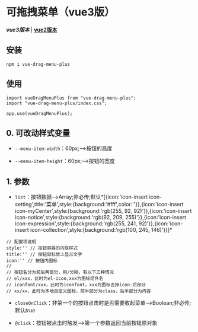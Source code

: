 # 可拖拽菜单（vue3版）
***vue3版本*** | [**vue2版本**](https://github.com/QuietHear/vue-drag-menu '浏览')


## 安装
	npm i vue-drag-menu-plus

## 使用
	import vueDragMenuPlus from "vue-drag-menu-plus";
	import "vue-drag-menu-plus/index.css";
	
	app.use(vueDragMenuPlus);


## 0. 可改动样式变量
* `--menu-item-width`：60px;-->按钮的高度

* `--menu-item-height`：60px;-->按钮的宽度


## 1. 参数
* `list`：按钮数据-->Array;非必传;默认*[{icon:'icon-insert icon-setting',title:'菜单',style:{background:'#fff',color:''}},{icon:'icon-insert icon-myCenter',style:{background:'rgb(255, 92, 92)'}},{icon:'icon-insert icon-notice',style:{background:'rgb(92, 209, 255)'}},{icon:'icon-insert icon-expression',style:{background:'rgb(255, 241, 92)'}},{icon:'icon-insert icon-collection',style:{background:'rgb(100, 245, 146)'}}]*
>
	// 配置项说明
	style:'' // 按钮容器的内联样式
	title:'' // 按钮鼠标放上显示文字
	icon:'' // 按钮内图标
	//
	// 按钮名分为前后两部分，用/分隔，有以下三种情况
	// el/xxx，此时为el-icon,xxx为图标组件名
	// iconfont/xxx，此时为iconfont，xxx为图标去掉icon-后部分
	// xx/xx，此时为本地自定义图标，前半部分为class，后半部分为内容
>

* `closeOnClick`：非第一个的按钮点击时是否需要收起菜单-->Boolean;非必传;默认*true*

* `@click`：按钮被点击时触发-->第一个参数返回当前按钮原对象